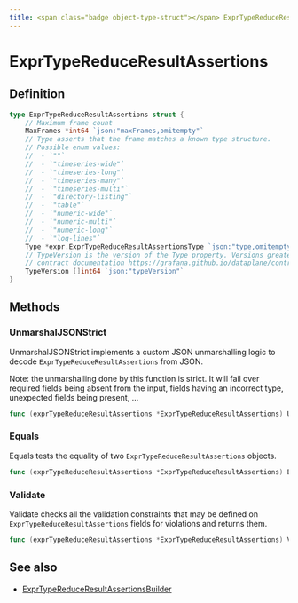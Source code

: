 ```yaml
---
title: <span class="badge object-type-struct"></span> ExprTypeReduceResultAssertions
---
```

# <span class="badge object-type-struct"></span> ExprTypeReduceResultAssertions

## Definition

```go
type ExprTypeReduceResultAssertions struct {
    // Maximum frame count
    MaxFrames *int64 `json:"maxFrames,omitempty"`
    // Type asserts that the frame matches a known type structure.
    // Possible enum values:
    //  - `""` 
    //  - `"timeseries-wide"` 
    //  - `"timeseries-long"` 
    //  - `"timeseries-many"` 
    //  - `"timeseries-multi"` 
    //  - `"directory-listing"` 
    //  - `"table"` 
    //  - `"numeric-wide"` 
    //  - `"numeric-multi"` 
    //  - `"numeric-long"` 
    //  - `"log-lines"` 
    Type *expr.ExprTypeReduceResultAssertionsType `json:"type,omitempty"`
    // TypeVersion is the version of the Type property. Versions greater than 0.0 correspond to the dataplane
    // contract documentation https://grafana.github.io/dataplane/contract/.
    TypeVersion []int64 `json:"typeVersion"`
}
```
## Methods

### <span class="badge object-method"></span> UnmarshalJSONStrict

UnmarshalJSONStrict implements a custom JSON unmarshalling logic to decode `ExprTypeReduceResultAssertions` from JSON.

Note: the unmarshalling done by this function is strict. It will fail over required fields being absent from the input, fields having an incorrect type, unexpected fields being present, …

```go
func (exprTypeReduceResultAssertions *ExprTypeReduceResultAssertions) UnmarshalJSONStrict(raw []byte) error
```

### <span class="badge object-method"></span> Equals

Equals tests the equality of two `ExprTypeReduceResultAssertions` objects.

```go
func (exprTypeReduceResultAssertions *ExprTypeReduceResultAssertions) Equals(other ExprTypeReduceResultAssertions) bool
```

### <span class="badge object-method"></span> Validate

Validate checks all the validation constraints that may be defined on `ExprTypeReduceResultAssertions` fields for violations and returns them.

```go
func (exprTypeReduceResultAssertions *ExprTypeReduceResultAssertions) Validate() error
```

## See also

 * <span class="badge builder"></span> [ExprTypeReduceResultAssertionsBuilder](./builder-ExprTypeReduceResultAssertionsBuilder.md)
